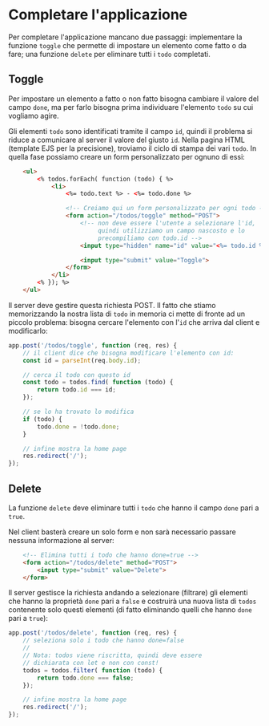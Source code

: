 # Completare l'applicazione

Per completare l'applicazione mancano due passaggi: implementare la funzione `toggle` che permette di impostare
un elemento come fatto o da fare; una funzione `delete` per eliminare tutti i `todo` completati.

## Toggle

Per impostare un elemento a fatto o non fatto bisogna cambiare il valore del campo `done`,
ma per farlo bisogna prima individuare l'elemento `todo` su cui vogliamo agire.

Gli elementi `todo` sono identificati tramite il campo `id`, quindi il problema si riduce
a comunicare al server il valore del giusto `id`. Nella pagina HTML (template EJS per la precisione),
troviamo il ciclo di stampa dei vari `todo`. In quella fase possiamo creare un form personalizzato
per ognuno di essi:

```html
    <ul>
        <% todos.forEach( function (todo) { %>
            <li>
                <%= todo.text %> - <%= todo.done %>

                <!-- Creiamo qui un form personalizzato per ogni todo -->
                <form action="/todos/toggle" method="POST">
                    <!-- non deve essere l'utente a selezionare l'id,
                         quindi utilizziamo un campo nascosto e lo
                         precompiliamo con todo.id -->
                    <input type="hidden" name="id" value="<%= todo.id %>">

                    <input type="submit" value="Toggle">
                </form>
            </li>
        <% }); %>
    </ul>
```

Il server deve gestire questa richiesta POST. Il fatto che stiamo memorizzando la nostra
lista di `todo` in memoria ci mette di fronte ad un piccolo problema: bisogna cercare
l'elemento con l'`id` che arriva dal client e modificarlo:

```js
app.post('/todos/toggle', function (req, res) {
    // il client dice che bisogna modificare l'elemento con id:
    const id = parseInt(req.body.id);

    // cerca il todo con questo id
    const todo = todos.find( function (todo) {
        return todo.id === id;
    });

    // se lo ha trovato lo modifica
    if (todo) {
        todo.done = !todo.done;
    }

    // infine mostra la home page
    res.redirect('/');
});
```

## Delete

La funzione `delete` deve eliminare tutti i `todo` che hanno il campo `done` pari a `true`.

Nel client basterà creare un solo form e non sarà necessario passare nessuna informazione al server:

```html
    <!-- Elimina tutti i todo che hanno done=true -->
    <form action="/todos/delete" method="POST">
        <input type="submit" value="Delete">
    </form>
```

Il server gestisce la richiesta andando a selezionare (filtrare) gli elementi che hanno la proprietà `done`
pari a `false` e costruirà una nuova lista di `todos` contenente solo questi elementi (di fatto eliminando
quelli che hanno `done` pari a `true`):

```js
app.post('/todos/delete', function (req, res) {
    // seleziona solo i todo che hanno done=false
    //
    // Nota: todos viene riscritta, quindi deve essere
    // dichiarata con let e non con const!
    todos = todos.filter( function (todo) {
        return todo.done === false;
    });

    // infine mostra la home page
    res.redirect('/');
});
```